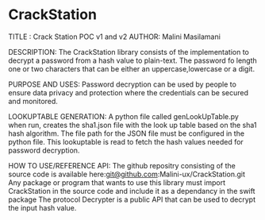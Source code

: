 # CrackStation

TITLE : Crack Station POC v1 and v2
AUTHOR: Malini Masilamani

DESCRIPTION: 
The CrackStation library consists of the implementation to decrypt a password from a hash value to plain-text.
The password fo length one or two characters that can be either an uppercase,lowercase or a digit.

PURPOSE AND USES: 
Password decryption can be used by people to ensure data privacy and protection where the credentials can be secured and monitored.

LOOKUPTABLE GENERATION: 
A python file called genLookUpTable.py when run, creates the sha1.json file with the look up table based on the sha1 hash algorithm.
The file path for the JSON file must be configured in the python file.
This lookuptable is read to fetch the hash values needed for password decryption.

HOW TO USE/REFERENCE API: 
The github repositry consisting of the source code is available here:git@github.com:Malini-ux/CrackStation.git
Any package or program that wants to use this library must import CrackStation in the source code and include it as a dependancy in the swift package
The protocol Decrypter is a public API that can be used to decrypt the input hash value.










